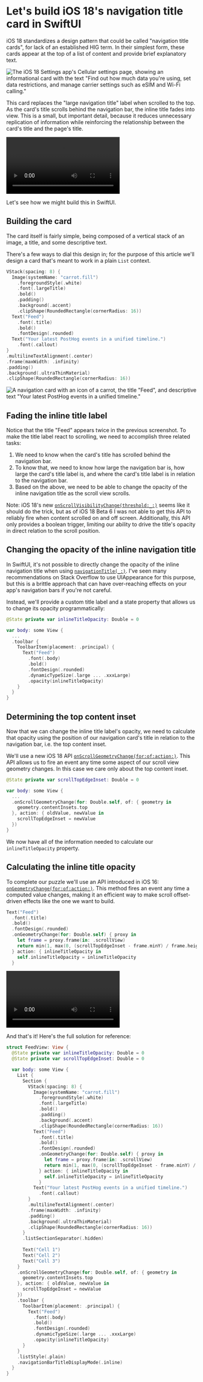 # Let's build iOS 18's navigation title card in SwiftUI

iOS 18 standardizes a design pattern that could be called "navigation title cards", for lack of
an established HIG term. In their simplest form, these cards appear at the top of a list of content
and provide brief explanatory text.

![The iOS 18 Settings app's Cellular settings page, showing an informational card with the text "Find out how much data you're using, set data restrictions, and manage carrier settings such as eSIM and Wi-Fi calling."](/gfx/SwiftUI/NavigationInfoCard/settings.png)

This card replaces the "large navigation title" label when scrolled to the top. As the card's
title scrolls behind the navigation bar, the inline title fades into view. This is a small, but
important detail, because it reduces unnecessary replication of information while reinforcing the
relationship between the card's title and the page's title.

![The iOS 18 Settings app's Bluetooth settings page, showing how the title label fades in and out as the content is scrolled](/gfx/SwiftUI/NavigationInfoCard/settings-scroll.mp4)

Let's see how we might build this in SwiftUI.

## Building the card

The card itself is fairly simple, being composed of a vertical stack of an image, a title, and
some descriptive text.

There's a few ways to dial this design in; for the purpose of this article we'll design a card
that's meant to work in a plain `List` context.

```swift
VStack(spacing: 8) {
  Image(systemName: "carrot.fill")
    .foregroundStyle(.white)
    .font(.largeTitle)
    .bold()
    .padding()
    .background(.accent)
    .clipShape(RoundedRectangle(cornerRadius: 16))
  Text("Feed")
    .font(.title)
    .bold()
    .fontDesign(.rounded)
  Text("Your latest PostHog events in a unified timeline.")
    .font(.callout)
}
.multilineTextAlignment(.center)
.frame(maxWidth: .infinity)
.padding()
.background(.ultraThinMaterial)
.clipShape(RoundedRectangle(cornerRadius: 16))
```

![A navigation card with an icon of a carrot, the title "Feed", and descriptive text "Your latest PostHog events in a unified timeline."](/gfx/SwiftUI/NavigationInfoCard/feed-card-doubled.png)

## Fading the inline title label

Notice that the title "Feed" appears twice in the previous screenshot. To make the title label
react to scrolling, we need to accomplish three related tasks:

1. We need to know when the card's title has scrolled behind the navigation bar.
2. To know that, we need to know how large the navigation bar is, how large the card's title label
is, and where the card's title label is in relation to the navigation bar.
3. Based on the above, we need to be able to change the opacity of the inline navigation title as
the scroll view scrolls.

Note: iOS 18's new [`onScrollVisibilityChange(threshold:_:)`]( https://developer.apple.com/documentation/swiftui/view/onscrollvisibilitychange%28threshold%3A_%3A%29) seems like it
should do the trick, but as of iOS 18 Beta 6 I was not able to get this API to reliably fire when
content scrolled on and off screen. Additionally, this API only provides a boolean trigger, limiting
our ability to drive the title's opacity in direct relation to the scroll position.

## Changing the opacity of the inline navigation title 

In SwiftUI, it's not possible to directly change the opacity of the inline navigation title when
using [`navigationTitle(_:)`](https://developer.apple.com/documentation/swiftui/view/navigationtitle%28_%3A%29-7onr8). I've seen many
recommendations on Stack Overflow to use UIAppearance for this purpose, but this is a brittle
approach that can have over-reaching effects on your app's navigation bars if you're not careful.

Instead, we'll provide a custom title label and a state property that allows us to change its
opacity programmatically:

```swift
@State private var inlineTitleOpacity: Double = 0

var body: some View {
  ...
  .toolbar {
    ToolbarItem(placement: .principal) {
      Text("Feed")
        .font(.body)
        .bold()
        .fontDesign(.rounded)
        .dynamicTypeSize(.large ... .xxxLarge)
        .opacity(inlineTitleOpacity)
    }
  }
}
```

## Determining the top content inset

Now that we can change the inline title label's opacity, we need to calculate that opacity using
the position of our navigation card's title in relation to the navigation bar, i.e. the top content
inset.

We'll use a new iOS 18 API [`onScrollGeometryChange(for:of:action:)`](https://developer.apple.com/documentation/swiftui/view/onscrollgeometrychange%28for%3Aof%3Aaction%3A%29). This API
allows us to fire an event any time some aspect of our scroll view geometry changes. In this case
we care only about the top content inset.

```swift
@State private var scrollTopEdgeInset: Double = 0

var body: some View {
  ...
  .onScrollGeometryChange(for: Double.self, of: { geometry in
    geometry.contentInsets.top
  }, action: { oldValue, newValue in
    scrollTopEdgeInset = newValue
  })
}
```

We now have all of the information needed to calculate our `inlineTitleOpacity` property.

## Calculating the inline title opacity

To complete our puzzle we'll use an API introduced in iOS 16: [`onGeometryChange(for:of:action:)`](https://developer.apple.com/documentation/swiftui/view/ongeometrychange%28for%3Aof%3Aaction%3A%29-6tl7p). This method
fires an event any time a computed value changes, making it an efficient way to make scroll
offset-driven effects like the one we want to build.

```swift
Text("Feed")
  .font(.title)
  .bold()
  .fontDesign(.rounded)
  .onGeometryChange(for: Double.self) { proxy in
    let frame = proxy.frame(in: .scrollView)
    return min(1, max(0, (scrollTopEdgeInset - frame.minY) / frame.height))
  } action: { inlineTitleOpacity in
    self.inlineTitleOpacity = inlineTitleOpacity
  }
```

![A navigation card with an icon of a carrot, the title "Feed", and descriptive text "Your latest PostHog events in a unified timeline."](/gfx/SwiftUI/NavigationInfoCard/feed-card.mov)

And that's it! Here's the full solution for reference:

```swift
struct FeedView: View {
  @State private var inlineTitleOpacity: Double = 0
  @State private var scrollTopEdgeInset: Double = 0

  var body: some View {
    List {
      Section {
        VStack(spacing: 8) {
          Image(systemName: "carrot.fill")
            .foregroundStyle(.white)
            .font(.largeTitle)
            .bold()
            .padding()
            .background(.accent)
            .clipShape(RoundedRectangle(cornerRadius: 16))
          Text("Feed")
            .font(.title)
            .bold()
            .fontDesign(.rounded)
            .onGeometryChange(for: Double.self) { proxy in
              let frame = proxy.frame(in: .scrollView)
              return min(1, max(0, (scrollTopEdgeInset - frame.minY) / frame.height))
            } action: { inlineTitleOpacity in
              self.inlineTitleOpacity = inlineTitleOpacity
            }
          Text("Your latest PostHog events in a unified timeline.")
            .font(.callout)
        }
        .multilineTextAlignment(.center)
        .frame(maxWidth: .infinity)
        .padding()
        .background(.ultraThinMaterial)
        .clipShape(RoundedRectangle(cornerRadius: 16))
      }
      .listSectionSeparator(.hidden)
      
      Text("Cell 1")
      Text("Cell 2")
      Text("Cell 3")
    }
    .onScrollGeometryChange(for: Double.self, of: { geometry in
      geometry.contentInsets.top
    }, action: { oldValue, newValue in
      scrollTopEdgeInset = newValue
    })
    .toolbar {
      ToolbarItem(placement: .principal) {
        Text("Feed")
          .font(.body)
          .bold()
          .fontDesign(.rounded)
          .dynamicTypeSize(.large ... .xxxLarge)
          .opacity(inlineTitleOpacity)
      }
    }
    .listStyle(.plain)
    .navigationBarTitleDisplayMode(.inline)
  }
}
```
